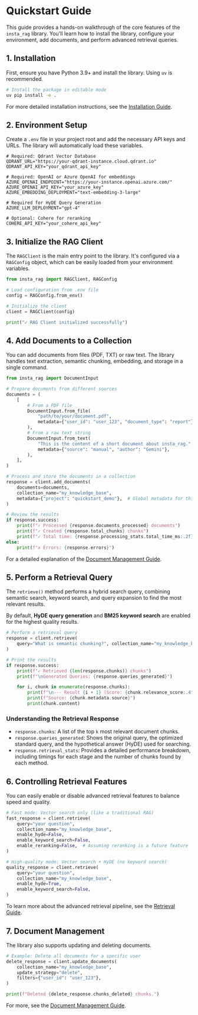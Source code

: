 # Quickstart Guide

This guide provides a hands-on walkthrough of the core features of the `insta_rag` library. You'll learn how to install the library, configure your environment, add documents, and perform advanced retrieval queries.

## 1. Installation

First, ensure you have Python 3.9+ and install the library. Using `uv` is recommended.

```bash
# Install the package in editable mode
uv pip install -e .
```

For more detailed installation instructions, see the [Installation Guide](https://github.com/AI-Buddy-Catalyst-Labs/insta_rag/blob/main/docs/installation.md).

## 2. Environment Setup

Create a `.env` file in your project root and add the necessary API keys and URLs. The library will automatically load these variables.

```env
# Required: Qdrant Vector Database
QDRANT_URL="https://your-qdrant-instance.cloud.qdrant.io"
QDRANT_API_KEY="your_qdrant_api_key"

# Required: OpenAI or Azure OpenAI for embeddings
AZURE_OPENAI_ENDPOINT="https://your-instance.openai.azure.com/"
AZURE_OPENAI_API_KEY="your_azure_key"
AZURE_EMBEDDING_DEPLOYMENT="text-embedding-3-large"

# Required for HyDE Query Generation
AZURE_LLM_DEPLOYMENT="gpt-4"

# Optional: Cohere for reranking
COHERE_API_KEY="your_cohere_api_key"
```

## 3. Initialize the RAG Client

The `RAGClient` is the main entry point to the library. It's configured via a `RAGConfig` object, which can be easily loaded from your environment variables.

```python
from insta_rag import RAGClient, RAGConfig

# Load configuration from .env file
config = RAGConfig.from_env()

# Initialize the client
client = RAGClient(config)

print("✓ RAG Client initialized successfully")
```

## 4. Add Documents to a Collection

You can add documents from files (PDF, TXT) or raw text. The library handles text extraction, semantic chunking, embedding, and storage in a single command.

```python
from insta_rag import DocumentInput

# Prepare documents from different sources
documents = (
    [
        # From a PDF file
        DocumentInput.from_file(
            "path/to/your/document.pdf",
            metadata={"user_id": "user_123", "document_type": "report"},
        ),
        # From a raw text string
        DocumentInput.from_text(
            "This is the content of a short document about insta_rag.",
            metadata={"source": "manual", "author": "Gemini"},
        ),
    ],
)

# Process and store the documents in a collection
response = client.add_documents(
    documents=documents,
    collection_name="my_knowledge_base",
    metadata={"project": "quickstart_demo"},  # Global metadata for this batch
)

# Review the results
if response.success:
    print(f"✓ Processed {response.documents_processed} documents")
    print(f"✓ Created {response.total_chunks} chunks")
    print(f"✓ Total time: {response.processing_stats.total_time_ms:.2f}ms")
else:
    print(f"✗ Errors: {response.errors}")
```

For a detailed explanation of the [Document Management Guide](https://github.com/AI-Buddy-Catalyst-Labs/insta_rag/blob/main/docs/guides/document-management.md).

## 5. Perform a Retrieval Query

The `retrieve()` method performs a hybrid search query, combining semantic search, keyword search, and query expansion to find the most relevant results.

By default, **HyDE query generation** and **BM25 keyword search** are enabled for the highest quality results.

```python
# Perform a retrieval query
response = client.retrieve(
    query="What is semantic chunking?", collection_name="my_knowledge_base", top_k=5
)

# Print the results
if response.success:
    print(f"✓ Retrieved {len(response.chunks)} chunks")
    print(f"\nGenerated Queries: {response.queries_generated}")

    for i, chunk in enumerate(response.chunks):
        print(f"\n--- Result {i + 1} (Score: {chunk.relevance_score:.4f}) ---")
        print(f"Source: {chunk.metadata.source}")
        print(chunk.content)
```

### Understanding the Retrieval Response

- `response.chunks`: A list of the top `k` most relevant document chunks.
- `response.queries_generated`: Shows the original query, the optimized standard query, and the hypothetical answer (HyDE) used for searching.
- `response.retrieval_stats`: Provides a detailed performance breakdown, including timings for each stage and the number of chunks found by each method.

## 6. Controlling Retrieval Features

You can easily enable or disable advanced retrieval features to balance speed and quality.

```python
# Fast mode: Vector search only (like a traditional RAG)
fast_response = client.retrieve(
    query="your question",
    collection_name="my_knowledge_base",
    enable_hyde=False,
    enable_keyword_search=False,
    enable_reranking=False,  # Assuming reranking is a future feature
)

# High-quality mode: Vector search + HyDE (no keyword search)
quality_response = client.retrieve(
    query="your question",
    collection_name="my_knowledge_base",
    enable_hyde=True,
    enable_keyword_search=False,
)
```

To learn more about the advanced retrieval pipeline, see the [Retrieval Guide](https://github.com/AI-Buddy-Catalyst-Labs/insta_rag/blob/main/docs/guides/retrieval.md).

## 7. Document Management

The library also supports updating and deleting documents.

```python
# Example: Delete all documents for a specific user
delete_response = client.update_documents(
    collection_name="my_knowledge_base",
    update_strategy="delete",
    filters={"user_id": "user_123"},
)

print(f"Deleted {delete_response.chunks_deleted} chunks.")
```

For more, see the [Document Management Guide](https://github.com/AI-Buddy-Catalyst-Labs/insta_rag/blob/main/docs/guides/document-management.md).
